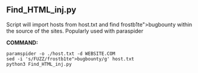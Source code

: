 <h2>Find_HTML_inj.py</h2>
Script will import hosts from host.txt and find frostb1te">bugbounty within the source of the sites. Popularly used with paraspider

<b>COMMAND: </b>
```
paramspider -o ./host.txt -d WEBSITE.COM
sed -i 's/FUZZ/frostb1te">bugbounty/g' host.txt
python3 Find_HTML_inj.py
```

